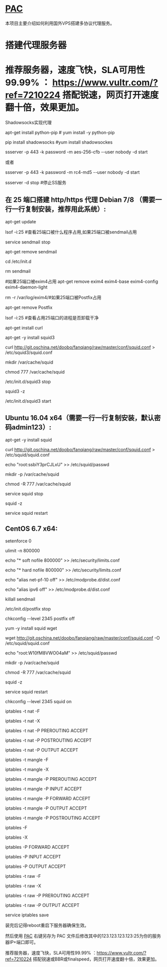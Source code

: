 [PAC](https://www.vultr.com/?ref=7210224) 
=======
本项目主要介绍如何利用国外VPS搭建多协议代理服务。

搭建代理服务器
==============
推荐服务器，速度飞快，SLA可用性99.99% ： https://www.vultr.com/?ref=7210224
搭配锐速，网页打开速度翻十倍，效果更加。
==============
Shadowsocks实现代理

apt-get install python-pip # yum install -y python-pip

pip install shadowsocks #yum install shadowsockes

ssserver -p 443 -k password -m aes-256-cfb --user nobody -d start

或者

ssserver -p 443 -k password -m rc4-md5 --user nobody -d start

ssserver -d stop #停止SS服务

在 25 端口搭建 http/https 代理
Debian 7/8 （需要一行一行复制安装，推荐用此系统）:
-------
apt-get update

lsof -i:25  #查看25端口被什么程序占用,如果25端口被sendmail占用

service sendmail stop

apt-get remove sendmail

cd /etc/init.d

rm sendmail

#如果25端口被exim4占用
apt-get remove exim4 exim4-base exim4-config exim4-daemon-light

rm -r /var/log/exim4/#如果25端口被Postfix占用

apt-get remove Postfix

lsof -i:25  #查看占用25端口的进程是否卸载干净

apt-get install curl

apt-get -y install squid3

curl http://git.oschina.net/doobo/fanqiang/raw/master/conf/squid.conf > /etc/squid3/squid.conf

mkdir  /var/cache/squid

chmod 777 /var/cache/squid

/etc/init.d/squid3 stop

squid3 -z

/etc/init.d/squid3 start


Ubuntu 16.04 x64（需要一行一行复制安装，默认密码admin123）:
-------
apt-get -y install squid

curl http://git.oschina.net/doobo/fanqiang/raw/master/conf/squid.conf > /etc/squid/squid.conf

echo "root:ssbiY3prCJLxU" >> /etc/squid/passwd

mkdir -p /var/cache/squid

chmod -R 777 /var/cache/squid

service squid stop

squid -z

service squid restart

CentOS 6.7 x64:
-------
setenforce 0

ulimit -n 800000

echo "* soft nofile 800000" >> /etc/security/limits.conf

echo "* hard nofile 800000" >> /etc/security/limits.conf

echo "alias net-pf-10 off" >> /etc/modprobe.d/dist.conf

echo "alias ipv6 off" >> /etc/modprobe.d/dist.conf

killall sendmail

/etc/init.d/postfix stop

chkconfig --level 2345 postfix off

yum -y install squid wget

wget http://git.oschina.net/doobo/fanqiang/raw/master/conf/squid.conf -O /etc/squid/squid.conf

echo "root:W10fM8VWO04aM" >> /etc/squid/passwd

mkdir -p /var/cache/squid

chmod -R 777 /var/cache/squid

squid -z

service squid restart

chkconfig --level 2345 squid on

iptables -t nat -F

iptables -t nat -X

iptables -t nat -P PREROUTING ACCEPT

iptables -t nat -P POSTROUTING ACCEPT

iptables -t nat -P OUTPUT ACCEPT

iptables -t mangle -F

iptables -t mangle -X

iptables -t mangle -P PREROUTING ACCEPT

iptables -t mangle -P INPUT ACCEPT

iptables -t mangle -P FORWARD ACCEPT

iptables -t mangle -P OUTPUT ACCEPT

iptables -t mangle -P POSTROUTING ACCEPT

iptables -F

iptables -X

iptables -P FORWARD ACCEPT

iptables -P INPUT ACCEPT

iptables -P OUTPUT ACCEPT

iptables -t raw -F

iptables -t raw -X

iptables -t raw -P PREROUTING ACCEPT

iptables -t raw -P OUTPUT ACCEPT

service iptables save


装完后记得reboot重启下服务器确保生效。

然后使用 [PAC](http://git.oschina.net/doobo/fanqiang/raw/master/conf/pac.txt) 右键另存为 PAC 文件后修改其中的123.123.123.123:25为你的服务器IP+端口即可。

推荐服务器，速度飞快，SLA可用性99.99% ：https://www.vultr.com/?ref=7210224
搭配锐速或BBR或finalspeed，网页打开速度翻十倍，效果更加。